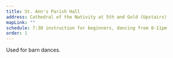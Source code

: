 ```yaml
---
title: St. Ann's Parish Hall
address: Cathedral of the Nativity at 5th and Gold (Upstairs)
mapLink: ""
schedule: 7:30 instruction for beginners, dancing from 8-11pm
order: 1
---
```

Used for barn dances.